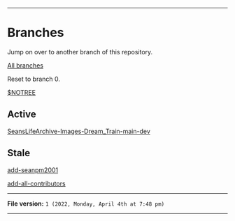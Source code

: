 
***

# Branches

Jump on over to another branch of this repository.

[All branches](https://github.com/seanpm2001/SeansLifeArchive_Images_Dream-Train/branches/)

Reset to branch 0.

[$NOTREE](https://github.com/seanpm2001/SeansLifeArchive_Images_Dream-Train/)

## Active

[SeansLifeArchive-Images-Dream_Train-main-dev](https://github.com/seanpm2001/SeansLifeArchive_Images_Dream-Train/tree/SeansLifeArchive-Images-Dream_Train-main-dev)

## Stale

[add-seanpm2001](https://github.com/seanpm2001/SeansLifeArchive_Images_Dream-Train/tree/all-contributors/add-seanpm2001/)

[add-all-contributors](https://github.com/seanpm2001/SeansLifeArchive_Images_Dream-Train/tree/all-contributors/add-all-contributors/)

***

**File version:** `1 (2022, Monday, April 4th at 7:48 pm)`

***
